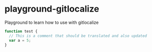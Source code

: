 # playground-gitlocalize
Playground to learn how to use with gitlocalize


```js
function test {
  // This is a comment that should be translated and also updated
  var a = 5;
}
```
